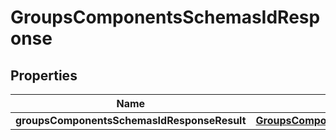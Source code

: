 # GroupsComponentsSchemasIdResponse

## Properties
Name | Type | Description | Notes
------------ | ------------- | ------------- | -------------
**groupsComponentsSchemasIdResponseResult** | [**GroupsComponentsschemasidResponseResult**](GroupsComponentsschemasidResponseResult.md) |  |  [optional]
